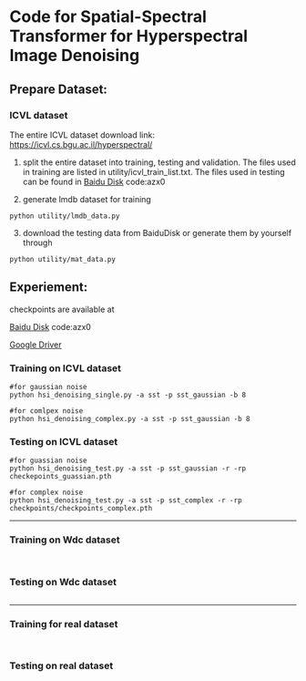 # Code for Spatial-Spectral Transformer for Hyperspectral Image Denoising


## Prepare Dataset:
### ICVL dataset
The entire ICVL dataset download link: https://icvl.cs.bgu.ac.il/hyperspectral/

1. split the entire dataset into training, testing and validation. The files used in training are listed in utility/icvl_train_list.txt. The files used in testing can be found in [Baidu Disk](https://pan.baidu.com/s/1GqjTFCtNJkkqG4ENyNUFhQ?pwd=azx0) code:azx0


2. generate lmdb dataset for training

```
python utility/lmdb_data.py
```

3. download the testing data from BaiduDisk or generate them by yourself through

```
python utility/mat_data.py
```

## Experiement:

checkpoints are available at 

[Baidu Disk](https://pan.baidu.com/s/1GqjTFCtNJkkqG4ENyNUFhQ?pwd=azx0) code:azx0  

[Google Driver](https://drive.google.com/drive/folders/1Rd4L7YsEoHolVcPxaD8kND3fRxviMHay?usp=sharing)
### Training on ICVL dataset
```
#for gaussian noise
python hsi_denoising_single.py -a sst -p sst_gaussian -b 8 

#for comlpex noise
python hsi_denoising_complex.py -a sst -p sst_gaussian -b 8 

```
### Testing on ICVL dataset
```
#for guassian noise
python hsi_denoising_test.py -a sst -p sst_gaussian -r -rp checkepoints_guassian.pth 

#for complex noise
python hsi_denoising_test.py -a sst -p sst_complex -r -rp checkpoints/checkpoints_complex.pth
```
***
### Training on Wdc dataset
```


```
### Testing on Wdc dataset
```

```
***
### Training for real dataset
```


```
### Testing on real dataset
```

```